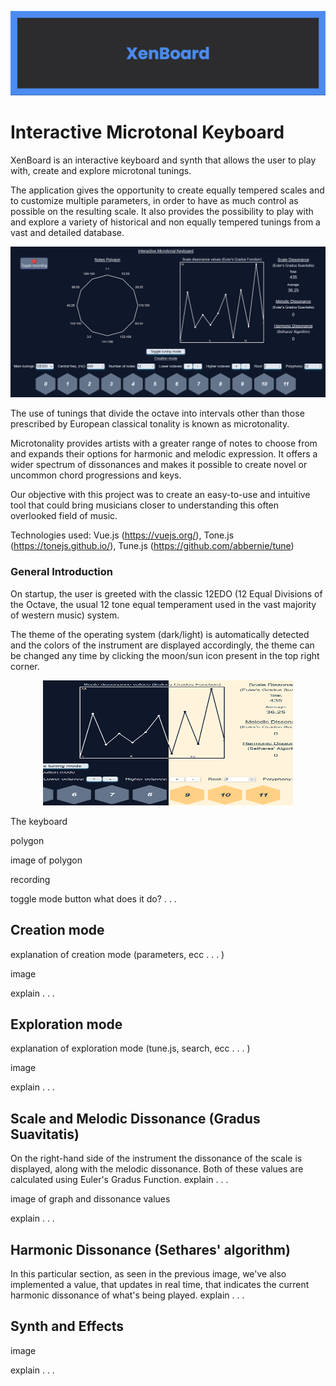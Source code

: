 ![XenBoard: interactive microtonal keyboard](/images/XenBoard.png)

# Interactive Microtonal Keyboard
XenBoard is an interactive keyboard and synth that allows the user to play with, create and explore microtonal tunings.

The application gives the opportunity to create equally tempered scales and to customize multiple parameters, in order to 
have as much control as possible on the resulting scale.
It also provides the possibility to play with and explore a variety of historical and non equally tempered tunings 
from a vast and detailed database.

![screenshot of the startup of the keyboard](/images/xenboard%20screenshot.png)

The use of tunings that divide the octave into intervals other than those prescribed by European classical tonality
is known as microtonality.

Microtonality provides artists with a greater range of notes to choose from and expands 
their options for harmonic and melodic expression.
It offers a wider spectrum of dissonances and makes it possible to create novel or uncommon chord progressions and keys.

Our objective with this project was to create an easy-to-use and intuitive tool that could bring musicians closer
to understanding this often overlooked field of music.

Technologies used: Vue.js (https://vuejs.org/), Tone.js (https://tonejs.github.io/), 
Tune.js (https://github.com/abbernie/tune)

### General Introduction

On startup, the user is greeted with the classic 12EDO (12 Equal Divisions of the Octave, the usual 12 tone
equal temperament used in the vast majority of western music) system.

The theme of the operating system (dark/light) is automatically detected and the colors
of the instrument are displayed accordingly, the theme can be changed any time by
clicking the moon/sun icon present in the top right corner.

<p align="center">
<img src="images/dark-light%20mode.png" width="400" height="200">
</p>

The keyboard 

polygon

image of polygon

recording

toggle mode button what does it do? . . .

## Creation mode

explanation of creation mode (parameters, ecc . . . )

image

explain . . .

## Exploration mode

explanation of exploration mode (tune.js, search, ecc . . . )

image

explain . . .

## Scale and Melodic Dissonance (Gradus Suavitatis)
On the right-hand side of the instrument the dissonance of the scale is displayed, along with the melodic dissonance.
Both of these values are calculated using Euler's Gradus Function. explain . . .

image of graph and dissonance values

explain . . .

## Harmonic Dissonance (Sethares' algorithm)

In this particular section, as seen in the previous image, we've also implemented a value, that updates in real time, that indicates the current harmonic
dissonance of what's being played. explain . . .

## Synth and Effects

image

explain . . .